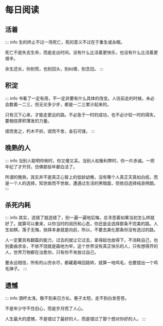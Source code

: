 # 每日阅读

## 活着
::: info
生的终止不过一场死亡，死的意义不过在于重生或永眠。

死亡不是失去生命，而是走出时间。没有什么比活着更快乐，也没有什么比活着更艰辛。

余生还长，你别慌，也别回头，别纠缠，别念旧。
:::

## 积淀
::: info
书看了一定有用，不一定非要有什么具体的改变。人往前走的时候，未必会数着一二三，但无论多少步，都是一二三累计起来的。

只有沉下心来，才能走更远的路。不必急于一时的成功，也不必计较一时的得失，要相信厚积薄发的力量。

锲而舍之，朽木不折。锲而不舍，金石可镂。
:::

## 晚熟的人
::: info
当别人聪明伶俐时，你又傻又呆。当别人权衡利弊时，你一片赤诚。一把年纪了才开窍，仿佛那些年都白活了。

所谓的晚熟，其实并不是真正心智上的低龄幼稚，没有哪个人真正天真如白纸，而是一个人的选择，知世故而不世故，遭遇过生活的黑暗面，但依旧选择纯良明朗。
:::

## 杀死内耗
::: info
其实，选错了就选错了，别一遍一遍地后悔，总寻思着如果当初怎么样就好了。就算可以重来，以你当时的阅历和心态，你还是会选择那条不完美的路。人生如棋，落子无悔，抉择本身就是向前，所以，不要去美化那条你没有选过的路。

人一定要具有翻篇的能力，过去的就让它过去，拿得起也放得下，不消耗自己，也别委曲求全，不依不饶就是画地为牢。这个世界没有真正快乐的人，只有想得开的人，世界万物都在治愈你，只有你不肯放过自己。

要永远相信，所有的山穷水尽，都藏着峰回路转，就算一地鸡毛，也要搓出一个鸡毛掸子。
:::

## 遗憾
::: info
酒杯太浅，敬不到来日方长。巷子太短，走不到白发苍苍。

不是年少守不住旧心，而是岁月慌了人心。

人生最大的遗憾，不是错过了最好的人，而是错过了那个想对你好的人。
:::